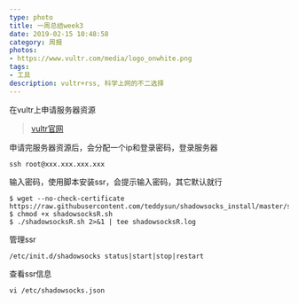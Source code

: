 ```yaml
---
type: photo
title: 一周总结week3
date: 2019-02-15 10:48:58
category: 周报
photos:
- https://www.vultr.com/media/logo_onwhite.png
tags:
- 工具
description: vultr+rss, 科学上网的不二选择 
---
```

在vultr上申请服务器资源

> [vultr官网](https://www.vultr.com/?ref=7075213)

申请完服务器资源后，会分配一个ip和登录密码，登录服务器
```
ssh root@xxx.xxx.xxx.xxx
```
输入密码，使用脚本安装ssr，会提示输入密码，其它默认就行
```
$ wget --no-check-certificate https://raw.githubusercontent.com/teddysun/shadowsocks_install/master/shadowsocksR.sh
$ chmod +x shadowsocksR.sh
$ ./shadowsocksR.sh 2>&1 | tee shadowsocksR.log
```
管理ssr
```
/etc/init.d/shadowsocks status|start|stop|restart
```
查看ssr信息
```
vi /etc/shadowsocks.json
```
